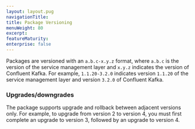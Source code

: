 ```yaml
---
layout: layout.pug
navigationTitle: 
title: Package Versioning
menuWeight: 80
excerpt:
featureMaturity:
enterprise: false
---
```


Packages are versioned with an `a.b.c-x.y.z` format, where `a.b.c` is the version of the service management layer and `x.y.z` indicates the version of Confluent Kafka. For example, `1.1.20-3.2.0` indicates version `1.1.20` of the service management layer and version `3.2.0` of Confluent Kafka.

### Upgrades/downgrades

The package supports upgrade and rollback between adjacent versions only. For example, to upgrade from version 2 to version 4, you must first complete an upgrade to version 3, followed by an upgrade to version 4.
